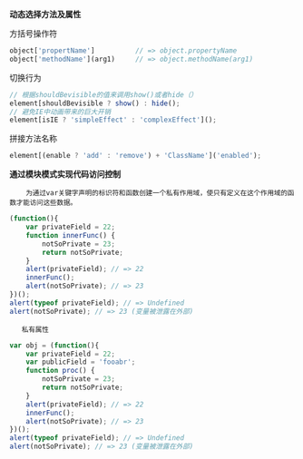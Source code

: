 **动态选择方法及属性**

方括号操作符

```js
object['propertName']          // => object.propertyName
object['methodName'](arg1)     // => object.methodName(arg1)
```

切换行为

```js
// 根据shouldBevisible的值来调用show()或者hide（）
element[shouldBevisible ? show() : hide();
// 避免IE中动画带来的巨大开销
element[isIE ? 'simpleEffect' : 'complexEffect']();
```

拼接方法名称

```js
element[(enable ? 'add' : 'remove') + 'ClassName']('enabled');
```

**通过模块模式实现代码访问控制**

        为通过var关键字声明的标识符和函数创建一个私有作用域，使只有定义在这个作用域的函数才能访问这些数据。

```js
(function(){
    var privateField = 22;
    function innerFunc() {
        notSoPrivate = 23;
        return notSoPrivate;
    }
    alert(privateField); // => 22
    innerFunc();
    alert(notSoPrivate); // => 23
})();
alert(typeof privateField); // => Undefined
alert(notSoPrivate); // => 23 (变量被泄露在外部)

```

       私有属性

```js
var obj = (function(){
    var privateField = 22;
    var publicField = 'fooabr';
    function proc() {
        notSoPrivate = 23;
        return notSoPrivate;
    }
    alert(privateField); // => 22
    innerFunc();
    alert(notSoPrivate); // => 23
})();
alert(typeof privateField); // => Undefined
alert(notSoPrivate); // => 23 (变量被泄露在外部)

```



